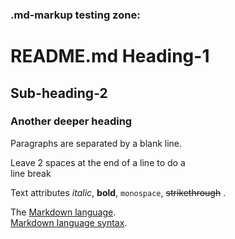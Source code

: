 ### .md-markup testing zone:
README.md Heading-1
===================

Sub-heading-2
-------------
 
### Another deeper heading
 
Paragraphs are separated
by a blank line.

Leave 2 spaces at the end of a line to do a  
line break

Text attributes *italic*, **bold**, 
`monospace`, ~~strikethrough~~ .

The [Markdown language](https://en.wikipedia.org/wiki/Markdown).  
[Markdown language syntax](http://daringfireball.net/projects/markdown/syntax).
